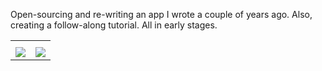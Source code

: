 Open-sourcing and re-writing an app I wrote a couple of years ago. 
Also, creating a follow-along tutorial.
All in early stages.
<a href="http://coroutines.com/home/toml">

<table style="width:100%">
  <tr>
    <th></th>
    <th></th> 
 
  </tr>
  <tr>
    <td><img src="https://github.com/dmitrish/This-Day-In-History/blob/develop/app.gif"/></td>
    <td><img src="https://github.com/dmitrish/This-Day-In-History/blob/develop/app.gif"/></td> 

  </tr>
  
</table>
